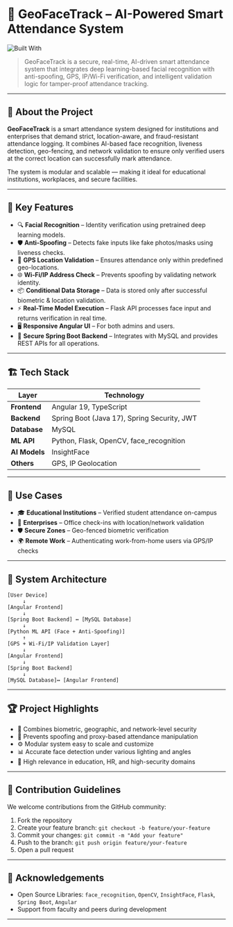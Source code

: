 # 🚀 GeoFaceTrack – AI-Powered Smart Attendance System

![Built With](https://img.shields.io/badge/Built%20With-Spring%20Boot%20%7C%20Angular%20%7C%20Python%20%7C%20AI-blueviolet)

> GeoFaceTrack is a secure, real-time, AI-driven smart attendance system that integrates deep learning-based facial recognition with anti-spoofing, GPS, IP/Wi-Fi verification, and intelligent validation logic for tamper-proof attendance tracking.

---

## 📘 About the Project

**GeoFaceTrack** is a smart attendance system designed for institutions and enterprises that demand strict, location-aware, and fraud-resistant attendance logging. It combines AI-based face recognition, liveness detection, geo-fencing, and network validation to ensure only verified users at the correct location can successfully mark attendance.

The system is modular and scalable — making it ideal for educational institutions, workplaces, and secure facilities.

---

## 🧠 Key Features

- 🔍 **Facial Recognition** – Identity verification using pretrained deep learning models.
- 🛡️ **Anti-Spoofing** – Detects fake inputs like fake photos/masks using liveness checks.
- 📍 **GPS Location Validation** – Ensures attendance only within predefined geo-locations.
- 🌐 **Wi-Fi/IP Address Check** – Prevents spoofing by validating network identity.
- 📦 **Conditional Data Storage** – Data is stored only after successful biometric & location validation.
- ⚡ **Real-Time Model Execution** – Flask API processes face input and returns verification in real time.
- 🖥️ **Responsive Angular UI** – For both admins and users.
- 🔐 **Secure Spring Boot Backend** – Integrates with MySQL and provides REST APIs for all operations.

---

## 🏗️ Tech Stack

| Layer          | Technology                                  |
|----------------|---------------------------------------------|
| **Frontend**   | Angular 19, TypeScript                      |
| **Backend**    | Spring Boot (Java 17), Spring Security, JWT |
| **Database**   | MySQL                                       |
| **ML API**     | Python, Flask, OpenCV, face_recognition     |
| **AI Models**  | InsightFace                                 |
| **Others**     | GPS, IP Geolocation                         |

---

## 📌 Use Cases

- 🎓 **Educational Institutions** – Verified student attendance on-campus
- 🏢 **Enterprises** – Office check-ins with location/network validation
- 🛡️ **Secure Zones** – Geo-fenced biometric verification
- 🌍 **Remote Work** – Authenticating work-from-home users via GPS/IP checks

---

## 🧹 System Architecture

```
[User Device]
     ↓
[Angular Frontend]
     ↓
[Spring Boot Backend] ↔ [MySQL Database]
     ↓
[Python ML API (Face + Anti-Spoofing)]
     ↑
[GPS + Wi-Fi/IP Validation Layer]
     ↓
[Angular Frontend]
     ↓
[Spring Boot Backend]
     ↓
[MySQL Database]↔ [Angular Frontend]

```

---

## 🏆 Project Highlights

- 🔐 Combines biometric, geographic, and network-level security
- 📡 Prevents spoofing and proxy-based attendance manipulation
- ⚙️ Modular system easy to scale and customize
- 📊 Accurate face detection under various lighting and angles
- 🌟 High relevance in education, HR, and high-security domains

---

## 🤝 Contribution Guidelines

We welcome contributions from the GitHub community:

1. Fork the repository  
2. Create your feature branch: `git checkout -b feature/your-feature`  
3. Commit your changes: `git commit -m "Add your feature"`  
4. Push to the branch: `git push origin feature/your-feature`  
5. Open a pull request

---

## 🙏 Acknowledgements

- Open Source Libraries: `face_recognition`, `OpenCV`, `InsightFace`, `Flask`, `Spring Boot`, `Angular`
- Support from faculty and peers during development

---
